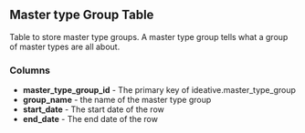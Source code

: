 ## Master type Group Table
Table to store master type groups. A master type group tells what a group of master types are all about.

### Columns
- **master_type_group_id** - The primary key of ideative.master_type_group
- **group_name** - the name of the master type group  
- **start_date** - The start date of the row 
- **end_date** - The end date of the row